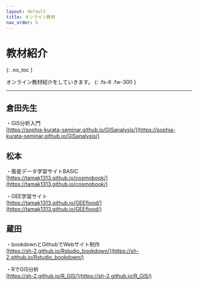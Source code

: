 ```yaml
---
layout: default
title: オンライン教材
nav_order: 5
---
```


# 教材紹介
{: .no_toc }


オンライン教材紹介をしていきます。
{: .fs-6 .fw-300 }

---




## 倉田先生

・GIS分析入門  
[https://sophia-kurata-seminar.github.io/GISanalysis/](https://sophia-kurata-seminar.github.io/GISanalysis/)

## 松本
・衛星データ学習サイトBASIC  
[https://tamak1313.github.io/cosmobook/](https://tamak1313.github.io/cosmobook/)  

・GEE学習サイト  
[https://tamak1313.github.io/GEEflood/](https://tamak1313.github.io/GEEflood/)




## 蔵田
・bookdownとGithubでWebサイト制作  
[https://sh-2.github.io/Rstudio_bookdown/](https://sh-2.github.io/Rstudio_bookdown/)  


・RでGIS分析  
[https://sh-2.github.io/R_GIS/](https://sh-2.github.io/R_GIS/)  
